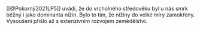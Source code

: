 [[@Pokorný2021LP5]] uvádí, že do vrcholného středověku byl u nás smrk běžný i jako dominanta nížin. Bylo to tím, že nížiny do velké míry zamokřeny. Vysoušení přišlo až s extenzivním rozvojem zemědělství.